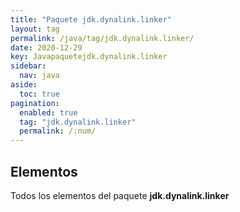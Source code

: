 ```yaml
---
title: "Paquete jdk.dynalink.linker"
layout: tag
permalink: /java/tag/jdk.dynalink.linker/
date: 2020-12-29
key: Javapaquetejdk.dynalink.linker
sidebar: 
  nav: java
aside: 
  toc: true
pagination: 
  enabled: true
  tag: "jdk.dynalink.linker"
  permalink: /:num/
---
```


<h2>Elementos</h2>
Todos los elementos del paquete <strong>jdk.dynalink.linker</strong>
